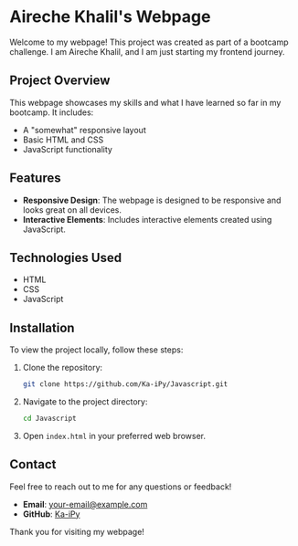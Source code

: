 # Aireche Khalil's Webpage

Welcome to my webpage! This project was created as part of a bootcamp challenge. I am Aireche Khalil, and I am just starting my frontend journey.

## Project Overview

This webpage showcases my skills and what I have learned so far in my bootcamp. It includes:

- A "somewhat" responsive layout
- Basic HTML and CSS
- JavaScript functionality

## Features

- **Responsive Design**: The webpage is designed to be responsive and looks great on all devices.
- **Interactive Elements**: Includes interactive elements created using JavaScript.

## Technologies Used

- HTML
- CSS
- JavaScript

## Installation

To view the project locally, follow these steps:

1. Clone the repository:
    ```bash
    git clone https://github.com/Ka-iPy/Javascript.git
    ```
2. Navigate to the project directory:
    ```bash
    cd Javascript
    ```
3. Open `index.html` in your preferred web browser.

## Contact

Feel free to reach out to me for any questions or feedback!

- **Email**: your-email@example.com
- **GitHub**: [Ka-iPy](https://github.com/yourusername)

Thank you for visiting my webpage!
